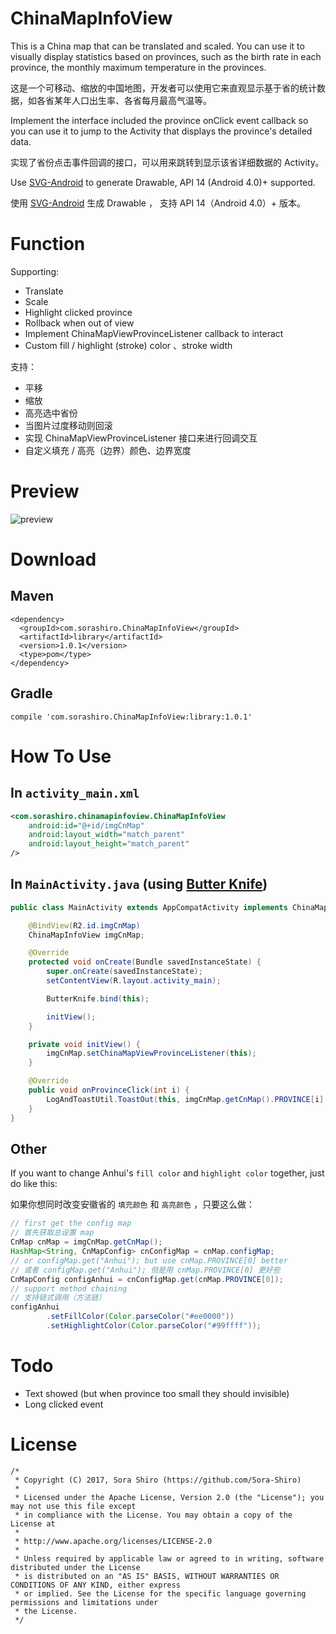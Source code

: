 # ChinaMapInfoView

This is a China map that can be translated and scaled. You can use it to visually display statistics based on provinces, such as the birth rate in each province, the monthly maximum temperature in the provinces.

这是一个可移动、缩放的中国地图，开发者可以使用它来直观显示基于省的统计数据，如各省某年人口出生率、各省每月最高气温等。

Implement the interface included the province onClick event callback so you can use it to jump to the Activity that displays the province's detailed data.

实现了省份点击事件回调的接口，可以用来跳转到显示该省详细数据的 Activity。

Use  [SVG-Android](https://github.com/MegatronKing/SVG-Android/blob/master/README.zh-cn.md) to generate Drawable, API 14 (Android 4.0)+ supported.

使用 [SVG-Android](https://github.com/MegatronKing/SVG-Android/blob/master/README.zh-cn.md) 生成 Drawable ， 支持 API 14（Android 4.0）+ 版本。

# Function

Supporting:
- Translate 
- Scale
- Highlight clicked province
- Rollback when out of view
- Implement ChinaMapViewProvinceListener callback to interact
- Custom fill / highlight (stroke) color 、stroke width

支持：
- 平移
- 缩放
- 高亮选中省份
- 当图片过度移动则回滚
- 实现 ChinaMapViewProvinceListener 接口来进行回调交互
- 自定义填充 / 高亮（边界）颜色、边界宽度

# Preview

![preview](https://github.com/Sora-Shiro/ChinaMapInfoView/blob/master/extra/preview.gif)

# Download

## Maven

```
<dependency>
  <groupId>com.sorashiro.ChinaMapInfoView</groupId>
  <artifactId>library</artifactId>
  <version>1.0.1</version>
  <type>pom</type>
</dependency>
```

## Gradle

```
compile 'com.sorashiro.ChinaMapInfoView:library:1.0.1'
```

# How To Use

## In `activity_main.xml`

```xml
<com.sorashiro.chinamapinfoview.ChinaMapInfoView
    android:id="@+id/imgCnMap"
    android:layout_width="match_parent"
    android:layout_height="match_parent"
/>
```

## In `MainActivity.java` (using [Butter Knife](https://github.com/JakeWharton/butterknife))

```java
public class MainActivity extends AppCompatActivity implements ChinaMapInfoView.ChinaMapViewProvinceListener {

    @BindView(R2.id.imgCnMap)
    ChinaMapInfoView imgCnMap;

    @Override
    protected void onCreate(Bundle savedInstanceState) {
        super.onCreate(savedInstanceState);
        setContentView(R.layout.activity_main);

        ButterKnife.bind(this);

        initView();
    }

    private void initView() {
        imgCnMap.setChinaMapViewProvinceListener(this);
    }

    @Override
    public void onProvinceClick(int i) {
        LogAndToastUtil.ToastOut(this, imgCnMap.getCnMap().PROVINCE[i] + " is clicked");
    }
}
```

## Other

If you want to change Anhui's `fill color` and `highlight color` together, just do like this: 

如果你想同时改变安徽省的 `填充颜色` 和 `高亮颜色` ，只要这么做：

```java
// first get the config map
// 首先获取总设置 map
CnMap cnMap = imgCnMap.getCnMap();
HashMap<String, CnMapConfig> cnConfigMap = cnMap.configMap;
// or configMap.get("Anhui"); but use cnMap.PROVINCE[0] better
// 或者 configMap.get("Anhui"); 但是用 cnMap.PROVINCE[0] 更好些
CnMapConfig configAnhui = cnConfigMap.get(cnMap.PROVINCE[0]);
// support method chaining
// 支持链式调用（方法链）
configAnhui
        .setFillColor(Color.parseColor("#ee0000"))
        .setHighlightColor(Color.parseColor("#99ffff"));
```

# Todo
- Text showed (but when province too small they should invisible)
- Long clicked event

# License

```
/*
 * Copyright (C) 2017, Sora Shiro (https://github.com/Sora-Shiro)
 *
 * Licensed under the Apache License, Version 2.0 (the "License"); you may not use this file except
 * in compliance with the License. You may obtain a copy of the License at
 *
 * http://www.apache.org/licenses/LICENSE-2.0
 *
 * Unless required by applicable law or agreed to in writing, software distributed under the License
 * is distributed on an "AS IS" BASIS, WITHOUT WARRANTIES OR CONDITIONS OF ANY KIND, either express
 * or implied. See the License for the specific language governing permissions and limitations under
 * the License.
 */
```